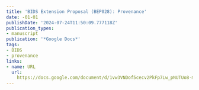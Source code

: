 ```yaml
---
title: 'BIDS Extension Proposal (BEP028): Provenance'
date: -01-01
publishDate: '2024-07-24T11:50:09.777118Z'
publication_types:
- manuscript
publication: '*Google Docs*'
tags:
- BIDS
- provenance
links:
- name: URL
  url: 
    https://docs.google.com/document/d/1vw3VNDof5cecv2PkFp7Lw_pNUTUo8-m8V4SIdtGJVKs/edit?usp=sharing&usp=embed_facebook
---
```

